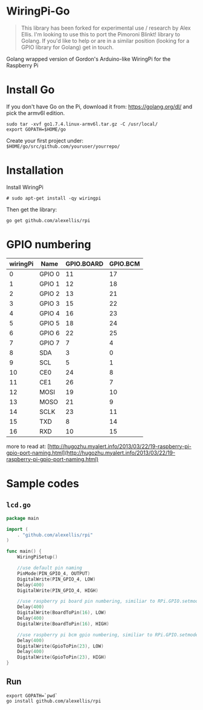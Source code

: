WiringPi-Go
============

> This library has been forked for experimental use / research by Alex Ellis. I'm looking to use this to port the Pimoroni Blinkt! library to Golang. If you'd like to help or are in a similar position (looking for a GPIO library for Golang) get in touch.

Golang wrapped version of Gordon's Arduino-like WiringPi for the Raspberry Pi

# Install Go

If you don't have Go on the Pi, download it from: https://golang.org/dl/ and pick the armv6l edition.

```
sudo tar -xvf go1.7.4.linux-armv6l.tar.gz -C /usr/local/
export GOPATH=$HOME/go
```

Create your first project under: `$HOME/go/src/github.com/youruser/yourrepo/`

# Installation

Install WiringPi

```
# sudo apt-get install -qy wiringpi
```

Then get the library:

```
go get github.com/alexellis/rpi
```

# GPIO numbering

wiringPi   | Name     | GPIO.BOARD    | GPIO.BCM
---------- | -------- | ------------  | --------
0          |GPIO 0    | 11            | 17 
1          |GPIO 1    | 12            | 18
2          |GPIO 2    | 13            | 21
3          |GPIO 3    | 15            | 22
4          |GPIO 4    | 16            | 23
5          |GPIO 5    | 18            | 24
6          |GPIO 6    | 22            | 25
7          |GPIO 7    | 7             | 4
8          |SDA       | 3             | 0
9          |SCL       | 5             | 1
10         |CE0       | 24            | 8
11         |CE1       | 26            | 7
12         |MOSI      | 19            | 10
13         |MOSO      | 21            | 9
14         |SCLK      | 23            | 11
15         |TXD       | 8             | 14
16         |RXD       | 10            | 15

more to read at: [http://hugozhu.myalert.info/2013/03/22/19-raspberry-pi-gpio-port-naming.html](http://hugozhu.myalert.info/2013/03/22/19-raspberry-pi-gpio-port-naming.html)

# Sample codes

## `lcd.go`
```go
package main

import (
    . "github.com/alexellis/rpi"
)

func main() {
    WiringPiSetup()

    //use default pin naming
    PinMode(PIN_GPIO_4, OUTPUT)
    DigitalWrite(PIN_GPIO_4, LOW)
    Delay(400)
    DigitalWrite(PIN_GPIO_4, HIGH)

    //use raspberry pi board pin numbering, similiar to RPi.GPIO.setmode(RPi.GPIO.BOARD)
    Delay(400)
    DigitalWrite(BoardToPin(16), LOW)
    Delay(400)
    DigitalWrite(BoardToPin(16), HIGH)

    //use raspberry pi bcm gpio numbering, similiar to RPi.GPIO.setmode(RPi.GPIO.BCM)
    Delay(400)
    DigitalWrite(GpioToPin(23), LOW)
    Delay(400)
    DigitalWrite(GpioToPin(23), HIGH)
}
```

## Run

```
export GOPATH=`pwd`
go install github.com/alexellis/rpi 
```
